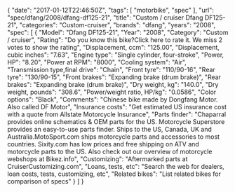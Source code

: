 {
    "date": "2017-01-12T22:46:50Z",
    "tags": [
        "motorbike",
        "spec"
    ],
    "url": "spec\/dfang\/2008\/dfang-df125-21",
    "title": "Custom \/ cruiser Dfang DF125-21",
    "categories": "Custom-cruiser",
    "brands": "dfang",
    "years": "2008",
    "spec": [
        {
            "Model": "Dfang DF125-21",
            "Year": "2008",
            "Category": "Custom \/ cruiser",
            "Rating": "Do you know this bike?Click here to rate it. We miss 2 votes to show the rating",
            "Displacement, ccm": "125.00",
            "Displacement, cubic inches": "7.63",
            "Engine type": "Single cylinder, four-stroke",
            "Power, HP": "8.20",
            "Power at RPM": "8000",
            "Cooling system": "Air",
            "Transmission type,final drive": "Chain",
            "Front tyre": "110\/90-16",
            "Rear tyre": "130\/90-15",
            "Front brakes": "Expanding brake (drum brake)",
            "Rear brakes": "Expanding brake (drum brake)",
            "Dry weight, kg": "140.0",
            "Dry weight, pounds": "308.6",
            "Power\/weight ratio, HP\/kg": "0.0586",
            "Color options": "Black",
            "Comments": "Chinese bike made by Dongfang Motor. Also called DF Motor",
            "Insurance costs": "Get estimated US insurance cost with a quote from Allstate Motorcycle Insurance",
            "Parts finder": "Chaparral provides online schematics & OEM parts for the US.   Motorcycle Superstore provides an easy-to-use parts finder. Ships to the US, Canada, UK and Australia.MotoSport.com ships motorcycle parts and accessories to most countries.    Sixity.com has low prices and free shipping on ATV and motorcycle parts to the US. Also check out our overview of motorcycle webshops at Bikez.info",
            "Customizing": "Aftermarked parts at CruiserCustomizing.com",
            "Loans, tests, etc": "Search the web for dealers, loan costs, tests, customizing, etc",
            "Related bikes": "List related bikes for comparison of specs"
        }
    ]
}